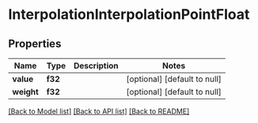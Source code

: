 # InterpolationInterpolationPointFloat

## Properties
Name | Type | Description | Notes
------------ | ------------- | ------------- | -------------
**value** | **f32** |  | [optional] [default to null]
**weight** | **f32** |  | [optional] [default to null]

[[Back to Model list]](../README.md#documentation-for-models) [[Back to API list]](../README.md#documentation-for-api-endpoints) [[Back to README]](../README.md)


